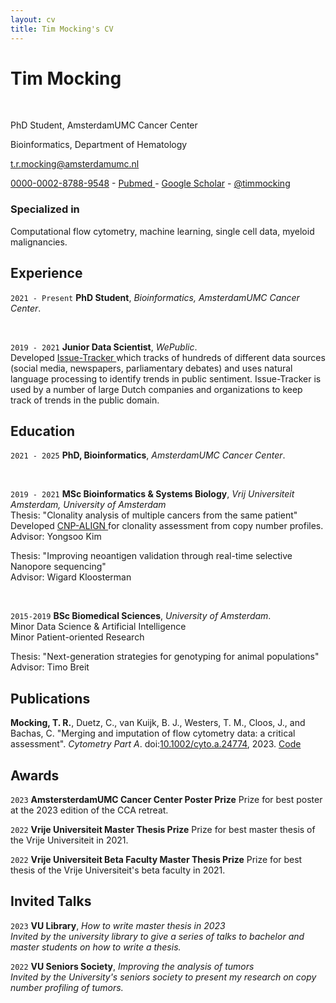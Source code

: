 ```yaml
---
layout: cv
title: Tim Mocking's CV
---
```


# Tim Mocking

<br>

PhD Student, AmsterdamUMC Cancer Center

Bioinformatics, Department of Hematology<br/>

<a href="t.r.mocking@amsterdamumc.nl">t.r.mocking@amsterdamumc.nl</a>

<div id="webaddress">
  <a href="https://orcid.org/0000-0001-9170-4131"><i class="ai ai-orcid"></i> 0000-0002-8788-9548</a> -
  <a href="https://pubmed.ncbi.nlm.nih.gov/?term=Mocking+TR&cauthor_id=37338802"><i class="ai ai-pubmed"></i> Pubmed </a> -
  <a href="https://scholar.google.com/citations?user=M7JvmCIAAAAJ&hl=en"><i class="ai ai-google-scholar"></i> Google Scholar</a> - 
  <a href="https://twitter.com/timmocking"><i class="ai ai-twitter"></i> @timmocking</a>
</div>

<!-- ### Qualities 

Enthusiastic, creative, analytical, collaborative, independent thinker, perseverance. -->

### Specialized in

Computational flow cytometry, machine learning, single cell data, myeloid malignancies.

<!-- ### Research question

What determines why and how cancer cells respond to targeted inhibitors? -->

## Experience

`2021 - Present`
**PhD Student**, *Bioinformatics, AmsterdamUMC Cancer Center*.<br>

<br>

`2019 - 2021`
**Junior Data Scientist**, *WePublic*.<br>
Developed <a href="https://issuetracker.nu/">Issue-Tracker
</a> which tracks of hundreds of different data sources (social media, newspapers, parliamentary debates) and uses natural language processing to identify trends in public sentiment. Issue-Tracker is used by a number of large Dutch companies and organizations to keep track of trends in the public domain.

## Education

`2021 - 2025`
**PhD, Bioinformatics**, *AmsterdamUMC Cancer Center*.<br/>

<br>

`2019 - 2021`
**MSc Bioinformatics & Systems Biology**, *Vrij Universiteit Amsterdam, University of Amsterdam*<br/>
Thesis: "Clonality analysis of multiple cancers from the same patient"<br/>
Developed <a href="https://github.com/timmocking/cnp-align">CNP-ALIGN 
</a> for clonality assessment from copy number profiles.<br>
Advisor: Yongsoo Kim

Thesis: "Improving neoantigen validation through real-time selective Nanopore sequencing"<br/>
Advisor: Wigard Kloosterman

<br>

`2015-2019` **BSc Biomedical Sciences**, *University of Amsterdam*.<br/>
Minor Data Science & Artificial Intelligence<br/>
Minor Patient-oriented Research<br/>

Thesis: "Next-generation strategies for genotyping for animal populations"<br/>
Advisor: Timo Breit


## Publications

**Mocking, T. R.**, Duetz, C., van Kuijk, B. J., Westers, T. M., Cloos, J., and Bachas, C. "Merging and imputation of flow cytometry data: a critical assessment". *Cytometry Part A*. doi:[10.1002/cyto.a.24774](https://dx.doi.org/10.1002/cyto.a.24774), 2023. <i class="fab fa-github"></i> <a href="https://github.com/AUMC-HEMA/imputation-manuscript"> Code </a> 


## Awards

`2023` **AmstersterdamUMC Cancer Center Poster Prize** Prize for best poster at the 2023 edition of the CCA retreat.

`2022` **Vrije Universiteit Master Thesis Prize** Prize for best master thesis of the Vrije Universiteit in 2021.

`2022` **Vrije Universiteit Beta Faculty Master Thesis Prize** Prize for best thesis of the Vrije Universiteit's beta faculty in 2021.


## Invited Talks

`2023` 
**VU Library**, *How to write master thesis in 2023* <br>
*Invited by the university library to give a series of talks to bachelor and master students on how to write a thesis.*

`2022` 
**VU Seniors Society**, *Improving the analysis of tumors* <br>
*Invited by the University's seniors society to present my research on copy number profiling of tumors.*

<br>
<br>